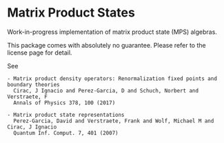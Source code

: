 # Matrix Product States

Work-in-progress implementation of matrix product state (MPS) algebras.

This package comes with absolutely no guarantee. Please refer to the license page for detail.

See
```
- Matrix product density operators: Renormalization fixed points and boundary theories
  Cirac, J Ignacio and Perez-Garcia, D and Schuch, Norbert and Verstraete, F
  Annals of Physics 378, 100 (2017)

- Matrix product state representations
  Perez-Garcia, David and Verstraete, Frank and Wolf, Michael M and Cirac, J Ignacio
  Quantum Inf. Comput. 7, 401 (2007)
```


